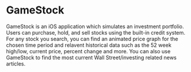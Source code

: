 # GameStock
GameStock is an iOS application which simulates an investment portfolio. Users can purchase, hold, and sell stocks using the built-in credit system. For any stock you search, you can find an animated price graph for the chosen time period and relavent historical data such as the 52 week high/low, current price, percent change and more. You can also use GameStock to find the most current Wall Street/investing related news articles. 
